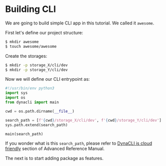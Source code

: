 # Building CLI

We are going to build simple CLI app in this tutorial. We called it `awesome`.

First let's define our project structure:

```bash
$ mkdir awesome
$ touch awesome/awesome
```

Create the storages:

```bash
$ mkdir -p storage_X/cli/dev
$ mkdir -p storage_Y/cli/dev
```

Now we will define our CLI entrypoint as:

```py
#!/usr/bin/env python3
import sys
import os
from dynacli import main

cwd = os.path.dirname(__file__)

search_path = [f'{cwd}/storage_X/cli/dev', f'{cwd}/storage_Y/cli/dev']
sys.path.extend(search_path)

main(search_path)
```

If you wonder what is this `search_path`, please refer to [DynaCLI is cloud friendly](../advanced/search-path.md) section of Advanced Reference Manual.

The next is to start adding package as features.
